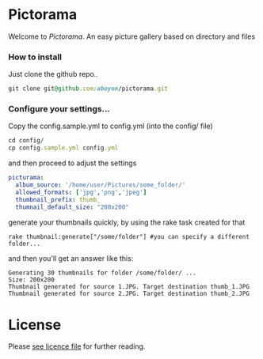 # Pictorama

Welcome to *Pictorama*. An easy picture gallery based on directory and files

### How to install

Just clone the github repo..

```ruby
git clone git@github.com:aboyon/pictorama.git
```
### Configure your settings...

Copy the config.sample.yml to config.yml (into the config/ file)

```ruby
cd config/
cp config.sample.yml config.yml
```
and then proceed to adjust the settings

```yaml
picturama:
  album_source: '/home/user/Pictures/some_folder/'
  allowed_formats: ['jpg','png','jpeg']
  thumbnail_prefix: thumb_
  thumnail_default_size: "200x200"
```

generate your thumbnails quickly, by using the rake task created for that
```
rake thumbnail:generate["/some/folder"] #you can specify a different folder...
```
and then you'll get an answer like this:
```
Generating 30 thumbnails for folder /some/folder/ ...
Size: 200x200
Thumbnail generated for source 1.JPG. Target destination thumb_1.JPG
Thumbnail generated for source 2.JPG. Target destination thumb_2.JPG
```
# License

Please [see licence file](https://github.com/aboyon/pictorama/blob/master/LICENCE) for further reading.